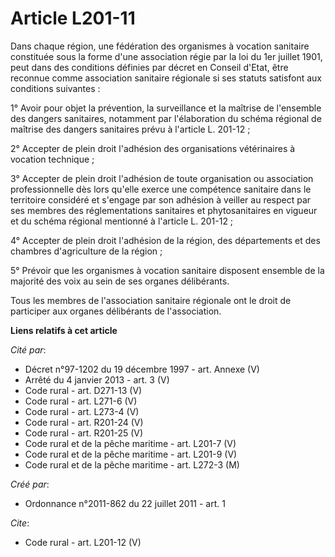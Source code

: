 # Article L201-11

Dans chaque région, une fédération des organismes à vocation sanitaire constituée sous la forme d'une association régie par
la loi du 1er juillet 1901, peut dans des conditions définies par décret en Conseil d'Etat, être reconnue comme association
sanitaire régionale si ses statuts satisfont aux conditions suivantes : 

1° Avoir pour objet la prévention, la surveillance et la maîtrise de l'ensemble des dangers sanitaires, notamment par
l'élaboration du schéma régional de maîtrise des dangers sanitaires prévu à l'article L. 201-12 ; 

2° Accepter de plein droit l'adhésion des organisations vétérinaires à vocation technique ; 

3° Accepter de plein droit l'adhésion de toute organisation ou association professionnelle dès lors qu'elle exerce une
compétence sanitaire dans le territoire considéré et s'engage par son adhésion à veiller au respect par ses membres des
réglementations sanitaires et phytosanitaires en vigueur et du schéma régional mentionné à l'article L. 201-12 ; 

4° Accepter de plein droit l'adhésion de la région, des départements et des chambres d'agriculture de la région ; 

5° Prévoir que les organismes à vocation sanitaire disposent ensemble de la majorité des voix au sein de ses organes
délibérants. 

Tous les membres de l'association sanitaire régionale ont le droit de participer aux organes délibérants de l'association.

**Liens relatifs à cet article**

_Cité par_:

  - Décret n°97-1202 du 19 décembre 1997 - art. Annexe (V)
  - Arrêté du 4 janvier 2013 - art. 3 (V)
  - Code rural - art. D271-13 (V)
  - Code rural - art. L271-6 (V)
  - Code rural - art. L273-4 (V)
  - Code rural - art. R201-24 (V)
  - Code rural - art. R201-25 (V)
  - Code rural et de la pêche maritime - art. L201-7 (V)
  - Code rural et de la pêche maritime - art. L201-9 (V)
  - Code rural et de la pêche maritime - art. L272-3 (M)

_Créé par_:

  - Ordonnance n°2011-862 du 22 juillet 2011 - art. 1

_Cite_:

  - Code rural - art. L201-12 (V)
